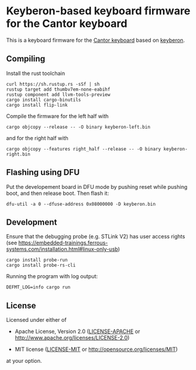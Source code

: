 # Keyberon-based keyboard firmware for the Cantor keyboard

This is a keyboard firmware for the [Cantor keyboard](https://github.com/diepala/cantor) based on [keyberon](https://github.com/TeXitoi/keyberon).

## Compiling

Install the rust toolchain

```shell
curl https://sh.rustup.rs -sSf | sh
rustup target add thumbv7em-none-eabihf
rustup component add llvm-tools-preview
cargo install cargo-binutils
cargo install flip-link
```

Compile the firmware for the left half with
```shell
cargo objcopy --release -- -O binary keyberon-left.bin
```
and for the right half with
```shell
cargo objcopy --features right_half --release -- -O binary keyberon-right.bin
```


## Flashing using DFU

Put the developement board in DFU mode by pushing reset while pushing
boot, and then release boot. Then flash it:
```shell
dfu-util -a 0 --dfuse-address 0x08000000 -D keyberon.bin
```

## Development
Ensure that the debugging probe (e.g. STLink V2) has user access rights (see https://embedded-trainings.ferrous-systems.com/installation.html#linux-only-usb)

```shell
cargo install probe-run
cargo install probe-rs-cli
```

Running the program with log output:
```shell
DEFMT_LOG=info cargo run
```

## License

Licensed under either of

- Apache License, Version 2.0 ([LICENSE-APACHE](LICENSE-APACHE) or
  http://www.apache.org/licenses/LICENSE-2.0)

- MIT license ([LICENSE-MIT](LICENSE-MIT) or http://opensource.org/licenses/MIT)

at your option.

